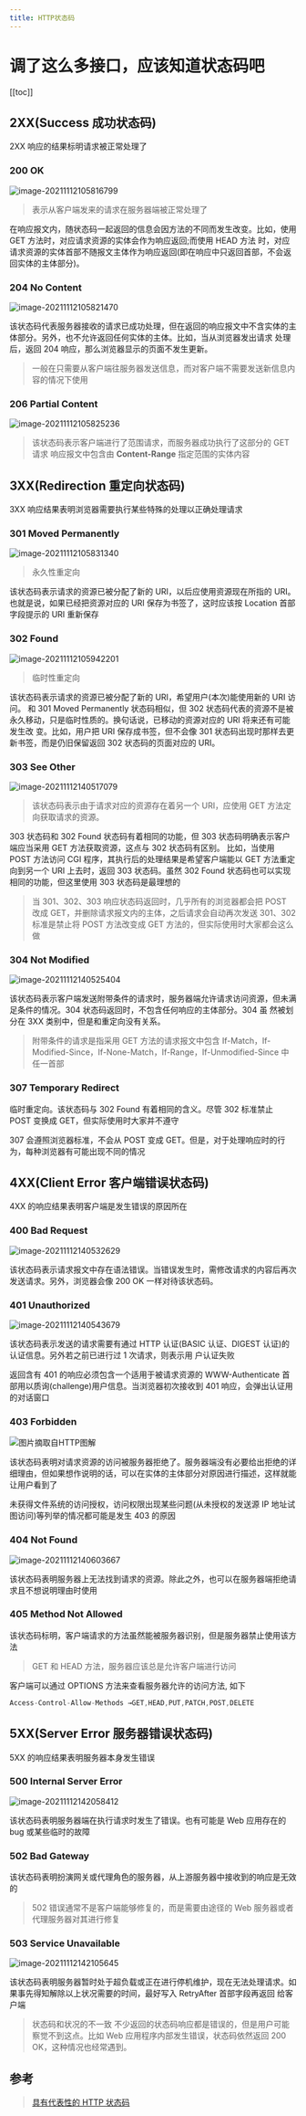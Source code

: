 ```yaml
---
title: HTTP状态码
---
```




# 调了这么多接口，应该知道状态码吧
[[toc]]

## 2XX(Success 成功状态码)

2XX 响应的结果标明请求被正常处理了

### 200 OK



![image-20211112105816799](https://gitee.com/wu_monkey/blog-images/raw/master/images/image-20211112105816799.png)



> 表示从客户端发来的请求在服务器端被正常处理了

在响应报文内，随状态码一起返回的信息会因方法的不同而发生改变。比如，使用 GET 方法时，对应请求资源的实体会作为响应返回;而使用 HEAD 方法 时，对应请求资源的实体首部不随报文主体作为响应返回(即在响应中只返回首部，不会返回实体的主体部分)。

### 204 No Content



![image-20211112105821470](https://gitee.com/wu_monkey/blog-images/raw/master/images/image-20211112105821470.png)



该状态码代表服务器接收的请求已成功处理，但在返回的响应报文中不含实体的主体部分。另外，也不允许返回任何实体的主体。比如，当从浏览器发出请求 处理后，返回 204 响应，那么浏览器显示的页面不发生更新。

> 一般在只需要从客户端往服务器发送信息，而对客户端不需要发送新信息内容的情况下使用

### 206 Partial Content



![image-20211112105825236](https://gitee.com/wu_monkey/blog-images/raw/master/images/image-20211112105825236.png)



> 该状态码表示客户端进行了范围请求，而服务器成功执行了这部分的 GET 请求
>  响应报文中包含由 **Content-Range** 指定范围的实体内容

## 3XX(Redirection 重定向状态码)

3XX 响应结果表明浏览器需要执行某些特殊的处理以正确处理请求

### 301 Moved Permanently



![image-20211112105831340](https://gitee.com/wu_monkey/blog-images/raw/master/images/image-20211112105831340.png)



> 永久性重定向

该状态码表示请求的资源已被分配了新的 URI，以后应使用资源现在所指的 URI。也就是说，如果已经把资源对应的 URI 保存为书签了，这时应该按 Location 首部字段提示的 URI 重新保存

### 302 Found



![image-20211112105942201](https://gitee.com/wu_monkey/blog-images/raw/master/images/image-20211112105942201.png)



> 临时性重定向

该状态码表示请求的资源已被分配了新的 URI，希望用户(本次)能使用新的 URI 访问。 和 301 Moved Permanently 状态码相似，但 302 状态码代表的资源不是被永久移动，只是临时性质的。换句话说，已移动的资源对应的 URI 将来还有可能发生改 变。比如，用户把 URI 保存成书签，但不会像 301 状态码出现时那样去更新书签，而是仍旧保留返回 302 状态码的页面对应的 URI。

### 303 See Other



![image-20211112140517079](https://gitee.com/wu_monkey/blog-images/raw/master/images/image-20211112140517079.png)



> 该状态码表示由于请求对应的资源存在着另一个 URI，应使用 GET 方法定向获取请求的资源。

303 状态码和 302 Found 状态码有着相同的功能，但 303 状态码明确表示客户端应当采用 GET 方法获取资源，这点与 302 状态码有区别。 比如，当使用 POST 方法访问 CGI 程序，其执行后的处理结果是希望客户端能以 GET 方法重定向到另一个 URI 上去时，返回 303 状态码。虽然 302 Found 状态码也可以实现相同的功能，但这里使用 303 状态码是最理想的

> 当 301、302、303 响应状态码返回时，几乎所有的浏览器都会把 POST 改成 GET，并删除请求报文内的主体，之后请求会自动再次发送
>  301、302 标准是禁止将 POST 方法改变成 GET 方法的，但实际使用时大家都会这么做

### 304 Not Modified



![image-20211112140525404](https://gitee.com/wu_monkey/blog-images/raw/master/images/image-20211112140525404.png)



该状态码表示客户端发送附带条件的请求时，服务器端允许请求访问资源，但未满足条件的情况。304 状态码返回时，不包含任何响应的主体部分。304 虽 然被划分在 3XX 类别中，但是和重定向没有关系。

> 附带条件的请求是指采用 GET 方法的请求报文中包含 If-Match，If-Modified-Since，If-None-Match，If-Range，If-Unmodified-Since 中任一首部

### 307 Temporary Redirect

临时重定向。该状态码与 302 Found 有着相同的含义。尽管 302 标准禁止 POST 变换成 GET，但实际使用时大家并不遵守

307 会遵照浏览器标准，不会从 POST 变成 GET。但是，对于处理响应时的行为，每种浏览器有可能出现不同的情况

## 4XX(Client Error 客户端错误状态码)

4XX 的响应结果表明客户端是发生错误的原因所在

### 400 Bad Request



![image-20211112140532629](https://gitee.com/wu_monkey/blog-images/raw/master/images/image-20211112140532629.png)



该状态码表示请求报文中存在语法错误。当错误发生时，需修改请求的内容后再次发送请求。另外，浏览器会像 200 OK 一样对待该状态码。

### 401 Unauthorized



![image-20211112140543679](https://gitee.com/wu_monkey/blog-images/raw/master/images/image-20211112140543679.png)



该状态码表示发送的请求需要有通过 HTTP 认证(BASIC 认证、DIGEST 认证)的认证信息。另外若之前已进行过 1 次请求，则表示用 户认证失败

返回含有 401 的响应必须包含一个适用于被请求资源的 WWW-Authenticate 首部用以质询(challenge)用户信息。当浏览器初次接收到 401 响应，会弹出认证用的对话窗口

### 403 Forbidden



![图片摘取自HTTP图解](https://gitee.com/wu_monkey/blog-images/raw/master/images/image-20211112140552722.png)



该状态码表明对请求资源的访问被服务器拒绝了。服务器端没有必要给出拒绝的详细理由，但如果想作说明的话，可以在实体的主体部分对原因进行描述，这样就能让用户看到了

未获得文件系统的访问授权，访问权限出现某些问题(从未授权的发送源 IP 地址试图访问)等列举的情况都可能是发生 403 的原因

### 404 Not Found



![image-20211112140603667](https://gitee.com/wu_monkey/blog-images/raw/master/images/image-20211112140603667.png)



该状态码表明服务器上无法找到请求的资源。除此之外，也可以在服务器端拒绝请求且不想说明理由时使用

### 405 Method Not Allowed

该状态码标明，客户端请求的方法虽然能被服务器识别，但是服务器禁止使用该方法

> GET 和 HEAD 方法，服务器应该总是允许客户端进行访问

客户端可以通过 OPTIONS 方法来查看服务器允许的访问方法, 如下

```js
Access-Control-Allow-Methods →GET,HEAD,PUT,PATCH,POST,DELETE
```

## 5XX(Server Error 服务器错误状态码)

5XX 的响应结果表明服务器本身发生错误

### 500 Internal Server Error



![image-20211112142058412](https://gitee.com/wu_monkey/blog-images/raw/master/images/image-20211112142058412.png)



该状态码表明服务器端在执行请求时发生了错误。也有可能是 Web 应用存在的 bug 或某些临时的故障

### 502 Bad Gateway

该状态码表明扮演网关或代理角色的服务器，从上游服务器中接收到的响应是无效的

> 502 错误通常不是客户端能够修复的，而是需要由途径的 Web 服务器或者代理服务器对其进行修复

### 503 Service Unavailable



![image-20211112142105645](https://gitee.com/wu_monkey/blog-images/raw/master/images/image-20211112142105645.png)



该状态码表明服务器暂时处于超负载或正在进行停机维护，现在无法处理请求。如果事先得知解除以上状况需要的时间，最好写入 RetryAfter 首部字段再返回 给客户端

> 状态码和状况的不一致
>  不少返回的状态码响应都是错误的，但是用户可能察觉不到这点。比如 Web 应用程序内部发生错误，状态码依然返回 200 OK，这种情况也经常遇到。

## 参考

> [具有代表性的 HTTP 状态码](https://juejin.cn/post/6844903519447678990#heading-20)

